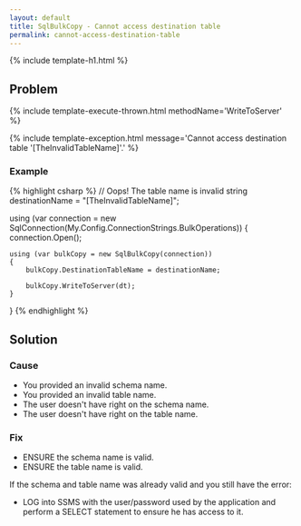 ```yaml
---
layout: default
title: SqlBulkCopy - Cannot access destination table
permalink: cannot-access-destination-table
---
```


{% include template-h1.html %}

## Problem

{% include template-execute-thrown.html methodName='WriteToServer' %}

{% include template-exception.html message='Cannot access destination table \'[TheInvalidTableName]\'.' %}

### Example
{% highlight csharp %}
// Oops! The table name is invalid
string destinationName = "[TheInvalidTableName]";

using (var connection = new SqlConnection(My.Config.ConnectionStrings.BulkOperations))
{
    connection.Open();

    using (var bulkCopy = new SqlBulkCopy(connection))
    {
        bulkCopy.DestinationTableName = destinationName;

        bulkCopy.WriteToServer(dt);
    }
}
{% endhighlight %}

## Solution

### Cause

- You provided an invalid schema name.
- You provided an invalid table name.
- The user doesn't have right on the schema name.
- The user doesn't have right on the table name.

### Fix

- ENSURE the schema name is valid.
- ENSURE the table name is valid.

If the schema and table name was already valid and you still have the error:

- LOG into SSMS with the user/password used by the application and perform a SELECT statement to ensure he has access to it.

